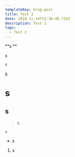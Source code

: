 ```yaml
---
templateKey: blog-post
title: Test 2
date: 2018-11-14T22:36:40.726Z
description: Test 2
tags:
  - Test 2
---
```

**s **

_s_ 

`s` 

[s ](asdasdads)

# s 

## s 

> s 

```
s 
```

* s 

1. s
